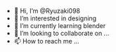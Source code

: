 - 👋 Hi, I’m @Ryuzaki098
- 👀 I’m interested in designing 
- 🌱 I’m currently learning blender 
- 💞️ I’m looking to collaborate on ...
- 📫 How to reach me ...

<!---
Ryuzaki098/Ryuzaki098 is a ✨ special ✨ repository because its `README.md` (this file) appears on your GitHub profile.
You can click the Preview link to take a look at your changes.
--->
